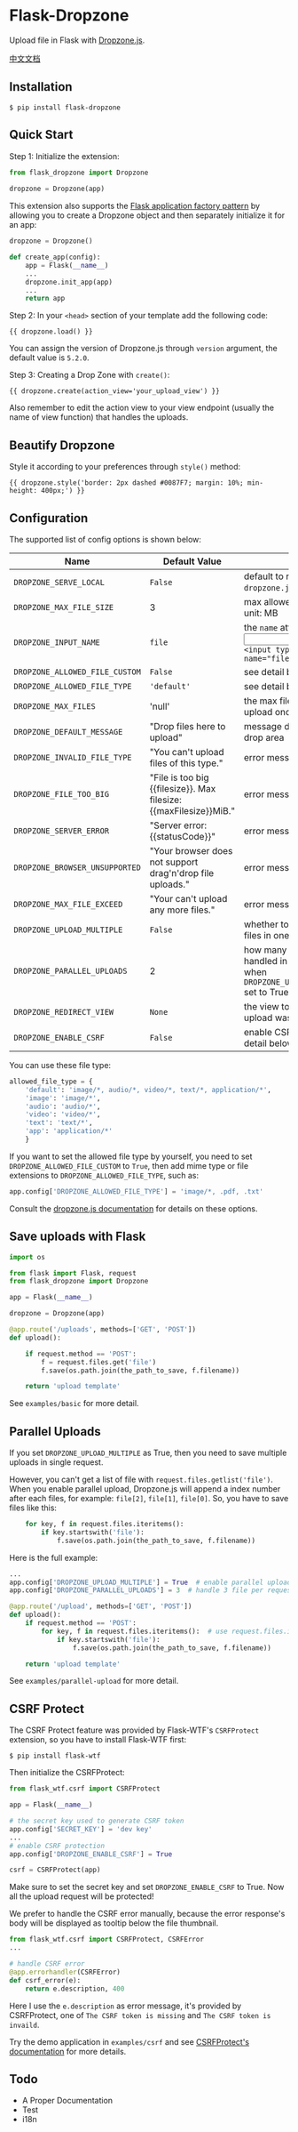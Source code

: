 Flask-Dropzone
================
Upload file in Flask with [Dropzone.js](http://www.dropzonejs.com/).

[中文文档](http://greyli.com/flask-dropzone-add-file-upload-capabilities-for-your-project/)

Installation
------------
```
$ pip install flask-dropzone
```

Quick Start
-----------

Step 1: Initialize the extension:

```python
from flask_dropzone import Dropzone
    
dropzone = Dropzone(app)
```
This extension also supports the [Flask application factory pattern](http://flask.pocoo.org/docs/latest/patterns/appfactories/) by allowing you to create a Dropzone object and then separately initialize it for an app:

```python
dropzone = Dropzone()

def create_app(config):
    app = Flask(__name__)
    ...
    dropzone.init_app(app)
    ...
    return app
```

Step 2: In your `<head>` section of your template add the following code:

```jinja    
{{ dropzone.load() }}
```

You can assign the version of Dropzone.js through `version` argument, the default value is `5.2.0`.

Step 3: Creating a Drop Zone with `create()`:

```jinja 
{{ dropzone.create(action_view='your_upload_view') }}
```

Also remember to edit the action view to your view endpoint (usually the name of view function) that handles
the uploads.

Beautify Dropzone
-----------------

Style it according to your preferences through `style()` method:

```jinja
{{ dropzone.style('border: 2px dashed #0087F7; margin: 10%; min-height: 400px;') }}
```

Configuration 
-------------

The supported list of config options is shown below:

| Name                     | Default Value | Info |
| ------------------------ | ------------- | ---- |
| `DROPZONE_SERVE_LOCAL`   | `False`       | default to retrieve `dropzone.js` from CDN |
| `DROPZONE_MAX_FILE_SIZE` | 3             | max allowed file size. unit: MB   |
| `DROPZONE_INPUT_NAME`    | `file`        | the `name` attr in <input>: `<input type="file" name="file">` |
| `DROPZONE_ALLOWED_FILE_CUSTOM` | `False` | see detail below |
| `DROPZONE_ALLOWED_FILE_TYPE` | `'default'` | see detail below |
| `DROPZONE_MAX_FILES` | 'null' | the max files user can upload once |
| `DROPZONE_DEFAULT_MESSAGE` | "Drop files here to upload" | message displayed on drop area |
| `DROPZONE_INVALID_FILE_TYPE` |  "You can't upload files of this type." | error message |
| `DROPZONE_FILE_TOO_BIG` | "File is too big {{filesize}}. Max filesize: {{maxFilesize}}MiB." | error message |
| `DROPZONE_SERVER_ERROR` | "Server error: {{statusCode}}" | error message |
| `DROPZONE_BROWSER_UNSUPPORTED` | "Your browser does not support drag'n'drop file uploads." | error message | 
| `DROPZONE_MAX_FILE_EXCEED` | "Your can't upload any more files." | error message |
| `DROPZONE_UPLOAD_MULTIPLE` | `False` | whether to send multiple files in one request. |
| `DROPZONE_PARALLEL_UPLOADS` | 2 | how many uploads will handled in per request when `DROPZONE_UPLOAD_MULTIPLE` set to True. |
| `DROPZONE_REDIRECT_VIEW` | `None` | the view to redierct when upload was completed. |
| `DROPZONE_ENABLE_CSRF` | `False` | enable CSRF protect, see detail below |

You can use these file type: 
```python
allowed_file_type = {
    'default': 'image/*, audio/*, video/*, text/*, application/*',
    'image': 'image/*',
    'audio': 'audio/*',
    'video': 'video/*',
    'text': 'text/*',
    'app': 'application/*'
    }
```
If you want to set the allowed file type by yourself, you need to set 
`DROPZONE_ALLOWED_FILE_CUSTOM` to `True`, then add mime type or file extensions to
`DROPZONE_ALLOWED_FILE_TYPE`, such as:
```python
app.config['DROPZONE_ALLOWED_FILE_TYPE'] = 'image/*, .pdf, .txt'
```

Consult the [dropzone.js documentation](http://dropzonejs.com/) for details on these options.


Save uploads with Flask
-----------------------

```python
import os

from flask import Flask, request
from flask_dropzone import Dropzone

app = Flask(__name__)

dropzone = Dropzone(app)

@app.route('/uploads', methods=['GET', 'POST'])
def upload():

    if request.method == 'POST':
        f = request.files.get('file')
        f.save(os.path.join(the_path_to_save, f.filename))

    return 'upload template'
```

See `examples/basic` for more detail.

Parallel Uploads
----------------

If you set `DROPZONE_UPLOAD_MULTIPLE` as True, then you need to save multiple uploads in 
single request. 

However, you can't get a list of file with `request.files.getlist('file')`. When you 
enable parallel upload, Dropzone.js will append a index number after each files, for example:
`file[2]`, `file[1]`, `file[0]`. So, you have to save files like this:
```python
    for key, f in request.files.iteritems():
        if key.startswith('file'):
            f.save(os.path.join(the_path_to_save, f.filename)) 
```
Here is the full example:
```python
...
app.config['DROPZONE_UPLOAD_MULTIPLE'] = True  # enable parallel upload
app.config['DROPZONE_PARALLEL_UPLOADS'] = 3  # handle 3 file per request

@app.route('/upload', methods=['GET', 'POST'])
def upload():
    if request.method == 'POST':
        for key, f in request.files.iteritems():  # use request.files.items() in Python3
            if key.startswith('file'):
                f.save(os.path.join(the_path_to_save, f.filename))

    return 'upload template'
```

See `examples/parallel-upload` for more detail.

CSRF Protect
------------

The CSRF Protect feature was provided by Flask-WTF's `CSRFProtect` extension, so you have to 
install Flask-WTF first:
```
$ pip install flask-wtf
``` 

Then initialize the CSRFProtect:
```python
from flask_wtf.csrf import CSRFProtect

app = Flask(__name__)

# the secret key used to generate CSRF token
app.config['SECRET_KEY'] = 'dev key' 
...
# enable CSRF protection
app.config['DROPZONE_ENABLE_CSRF'] = True  

csrf = CSRFProtect(app)
```
Make sure to set the secret key and set `DROPZONE_ENABLE_CSRF` to True. Now all the upload request 
will be protected!

We prefer to handle the CSRF error manually, because the error response's body will be displayed
as tooltip below the file thumbnail.
```python
from flask_wtf.csrf import CSRFProtect, CSRFError
...

# handle CSRF error
@app.errorhandler(CSRFError)
def csrf_error(e):
    return e.description, 400
```

Here I use the `e.description` as error message, it's provided by CSRFProtect, one of `The CSRF token is missing` 
and `The CSRF token is invaild`. 

Try the demo application in `examples/csrf` and see 
[CSRFProtect's documentation](http://flask-wtf.readthedocs.io/en/latest/csrf.html) for more details.


Todo
-----

* A Proper Documentation
* Test
* i18n
